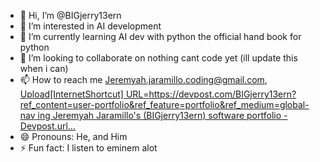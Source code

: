 - 👋 Hi, I’m @BIGjerry13ern
- 👀 I’m interested in AI development
- 🌱 I’m currently learning AI dev with python the official hand book for python
- 💞️ I’m looking to collaborate on nothing cant code yet (ill update this when i can)
- 📫 How to reach me Jeremyah.jaramillo.coding@gmail.com, [Upload[InternetShortcut]
URL=https://devpost.com/BIGjerry13ern?ref_content=user-portfolio&ref_feature=portfolio&ref_medium=global-nav
ing Jeremyah Jaramillo's (BIGjerry13ern) software portfolio - Devpost.url…]()
- 😄 Pronouns: He, and Him  
- ⚡ Fun fact: I listen to eminem alot

<!---
BIGjerry13ern/BIGjerry13ern is a ✨ special ✨ repository because its `README.md` (this file) appears on your GitHub profile.
You can click the Preview link to take a look at your changes.
--->
